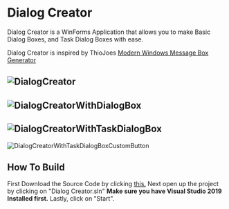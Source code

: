 # Dialog Creator
Dialog Creator is a WinForms Application that allows you to make Basic Dialog Boxes, and Task Dialog Boxes with ease.

Dialog Creator is inspired by ThioJoes [Modern Windows Message Box Generator](https://github.com/ThioJoe/Modern-Windows-Message-Box-Generator)

![DialogCreator](https://github.com/user-attachments/assets/1728e291-2827-462d-8fe5-58a3b5ef28bf)
-
![DialogCreatorWithDialogBox](https://github.com/user-attachments/assets/a7162d8f-d324-4045-9b19-8217dc1e4de9)
-
![DialogCreatorWithTaskDialogBox](https://github.com/user-attachments/assets/541ab42b-3623-4022-8427-bc54a93da85d)
-
![DialogCreatorWithTaskDialogBoxCustomButton](https://github.com/user-attachments/assets/7641651a-ca0a-4ebe-b633-02784be884c6)




## How To Build
First Download the Source Code by clicking [this.](https://github.com/KorbynTalks/Dialog-Creator/archive/refs/heads/main.zip)
Next open up the project by clicking on "Dialog Creator.sln" **Make sure you have Visual Studio 2019 Installed first.** Lastly, click on "Start".
